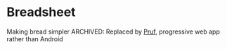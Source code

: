 # Breadsheet
Making bread simpler
ARCHIVED: Replaced by [Pruf](https://github.com/yukinosaru/pruf), progressive web app rather than Android
